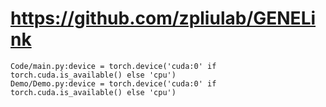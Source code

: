 # https://github.com/zpliulab/GENELink

```console
Code/main.py:device = torch.device('cuda:0' if torch.cuda.is_available() else 'cpu')
Demo/Demo.py:device = torch.device('cuda:0' if torch.cuda.is_available() else 'cpu')

```
